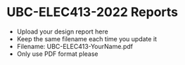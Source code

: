 # UBC-ELEC413-2022 Reports

* Upload your design report here
* Keep the same filename each time you update it
* Filename: UBC-ELEC413-YourName.pdf
* Only use PDF format please


